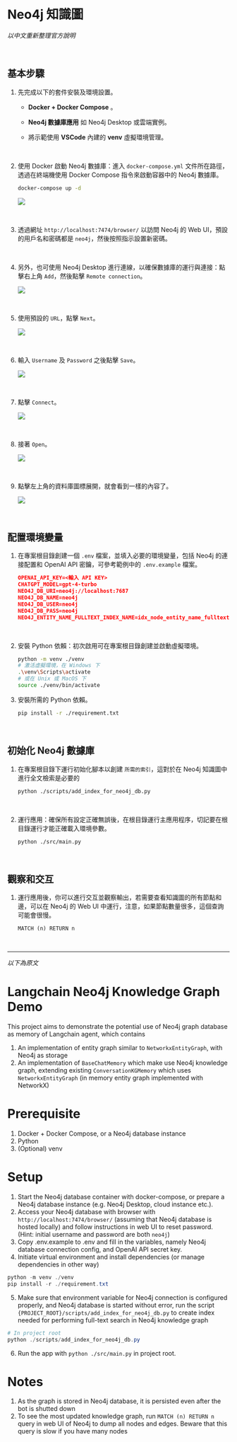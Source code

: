 # Neo4j 知識圖

_以中文重新整理官方說明_

<br>

## 基本步驟

1. 先完成以下的套件安裝及環境設置。

   - **Docker + Docker Compose** 。

   - **Neo4j 數據庫應用** 如 Neo4j Desktop 或雲端實例。

   - 將示範使用 **VSCode** 內建的 **venv** 虛擬環境管理。

<br>

2. 使用 Docker 啟動 Neo4j 數據庫：進入 `docker-compose.yml` 文件所在路徑，透過在終端機使用 Docker Compose 指令來啟動容器中的 Neo4j 數據庫。

   ```bash
   docker-compose up -d
   ```
   
   ![](images/img_01.png)

<br>

3. 透過網址 `http://localhost:7474/browser/` 以訪問 Neo4j 的 Web UI，預設的用戶名和密碼都是 `neo4j`，然後按照指示設置新密碼。

<br>

4. 另外，也可使用 Neo4j Desktop 進行連線，以確保數據庫的運行與連接：點擊右上角 `Add`，然後點擊 `Remote connection`。

   ![](images/img_02.png)

<br>

5. 使用預設的 `URL`，點擊 `Next`。

   ![](images/img_03.png)

<br>

6. 輸入 `Username` 及 `Password` 之後點擊 `Save`。

   ![](images/img_04.png)

<br>

7. 點擊 `Connect`。

   ![](images/img_05.png)

<br>

8. 接著 `Open`。

   ![](images/img_06.png)

<br>

9. 點擊左上角的資料庫圖標展開，就會看到一樣的內容了。

   ![](images/img_07.png)

<br>

## 配置環境變量

1. 在專案根目錄創建一個 `.env` 檔案，並填入必要的環境變量，包括 Neo4j 的連接配置和 OpenAI API 密鑰，可參考範例中的 `.env.example` 檔案。

   ```json
   OPENAI_API_KEY=<輸入 API KEY>
   CHATGPT_MODEL=gpt-4-turbo
   NEO4J_DB_URI=neo4j://localhost:7687
   NEO4J_DB_NAME=neo4j
   NEO4J_DB_USER=neo4j
   NEO4J_DB_PASS=neo4j
   NEO4J_ENTITY_NAME_FULLTEXT_INDEX_NAME=idx_node_entity_name_fulltext
   ```

<br>

2. 安裝 Python 依賴：初次啟用可在專案根目錄創建並啟動虛擬環境。

   ```bash
   python -m venv ./venv
   # 激活虛擬環境，在 Windows 下
   .\venv\Scripts\activate
   # 或在 Unix 或 MacOS 下
   source ./venv/bin/activate
   ```

3. 安裝所需的 Python 依賴。

   ```bash
   pip install -r ./requirement.txt
   ```

<br>

## 初始化 Neo4j 數據庫

1. 在專案根目錄下運行初始化腳本以創建 `所需的索引`，這對於在 Neo4j 知識圖中進行全文檢索是必要的

   ```bash
   python ./scripts/add_index_for_neo4j_db.py
   ```

<br>

2. 運行應用：確保所有設定正確無誤後，在根目錄運行主應用程序，切記要在根目錄運行才能正確載入環境參數。

   ```bash
   python ./src/main.py
   ```

<br>

## 觀察和交互

1. 運行應用後，你可以進行交互並觀察輸出，若需要查看知識圖的所有節點和邊，可以在 Neo4j 的 Web UI 中運行，注意，如果節點數量很多，這個查詢可能會很慢。

   ```cypher
   MATCH (n) RETURN n
   ```

<br>

___

_以下為原文_

# Langchain Neo4j Knowledge Graph Demo

This project aims to demonstrate the potential use of Neo4j graph database as memory of Langchain agent, which contains

1. An implementation of entity graph similar to `NetworkxEntityGraph`, with Neo4j as storage
2. An implementation of `BaseChatMemory` which make use Neo4j knowledge graph, extending existing `ConversationKGMemory` which uses `NetworkxEntityGraph` (in memory entity graph implemented with NetworkX)

# Prerequisite

1. Docker + Docker Compose, or a Neo4j database instance
2. Python
3. (Optional) venv

# Setup

1. Start the Neo4j database container with docker-compose, or prepare a Neo4j database instance (e.g. Neo4j Desktop, cloud instance etc.).
2. Access your Neo4j database with browser with `http://localhost:7474/browser/` (assuming that Neo4j database is hosted locally) and follow instructions in web UI to reset password. (Hint: initial username and password are both `neo4j`)
3. Copy .env.example to .env and fill in the variables, namely Neo4j database connection config, and OpenAI API secret key.
4. Initiate virtual environment and install dependencies (or manage dependencies in other way)

```powershell
python -m venv ./venv
pip install -r ./requirement.txt
```

5. Make sure that environment variable for Neo4j connection is configured properly, and Neo4j database is started without error, run the script `{PROJECT_ROOT}/scripts/add_index_for_neo4j_db.py` to create index needed for performing full-text search in Neo4j knowledge graph

```powershell
# In project root
python ./scripts/add_index_for_neo4j_db.py
```

6. Run the app with `python ./src/main.py` in project root.


# Notes

1. As the graph is stored in Neo4j database, it is persisted even after the bot is shutted down
2. To see the most updated knowledge graph, run `MATCH (n) RETURN n` query in web UI of Neo4j to dump all nodes and edges. Beware that this query is slow if you have many nodes